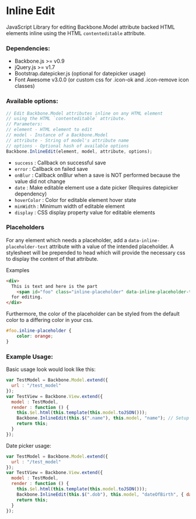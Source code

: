 Inline Edit
===============

JavaScript Library for editing Backbone.Model attribute backed HTML elements inline using the HTML `contenteditable` attribute.

### Dependencies:

* Backbone.js >= v0.9
* jQuery.js >= v1.7
* Bootstrap.datepicker.js (optional for datepicker usage)
* Font Awesome v3.0.0 (or custom css for .icon-ok and .icon-remove icon classes)

### Available options:

```javascript
// Edit Backbone.Model attributes inline on any HTML element
// using the HTML `contenteditable` attribute.
// Parameters:
// element - HTML element to edit
// model - Instance of a Backbone.Model
// attribute - String of model's attribute name
// options - Optional hash of available options
Backbone.InlineEdit(element, model, attribute, options);
```

* `success` : Callback on successful save
* `error` : Callback on failed save
* `onBlur` : Callback onBlur when a save is NOT performed because the value did not change
* `date` : Make editable element use a date picker (Requires datepicker dependency)
* `hoverColor` : Color for editable element hover state
* `minWidth` : Minimum width of editable element
* `display` : CSS display property value for editable elements

### Placeholders

For any element which needs a placeholder, add a `data-inline-placeholder-text` attribute with a value of the intended placeholder. A stylesheet will be prepended to head which will provide the necessary css to display the content of that attribute. 

Examples

```html
<div>
  This is text and here is the part
    <span id="foo" class="inline-placeholder" data-inline-placeholder-text="{edit me}" contenteditable="true"></span>
  for editing.
</div>
```

Furthermore, the color of the placeholder can be styled from the default color to a differing color in your css.

```css
#foo.inline-placeholder {
    color: orange;
}
```

### Example Usage:

Basic usage look would look like this:
```javascript
var TestModel = Backbone.Model.extend({
  url : "/test_model"
});
var TestView = Backbone.View.extend({
  model : TestModel,
  render : function () {
    this.$el.html(this.template(this.model.toJSON()));
    Backbone.InlineEdit(this.$(".name"), this.model, "name"); // Setup inline editing
    return this;
  }
});
```

Date picker usage:
```javascript
var TestModel = Backbone.Model.extend({
  url : "/test_model"
});
var TestView = Backbone.View.extend({
  model : TestModel,
  render : function () {
    this.$el.html(this.template(this.model.toJSON()));
    Backbone.InlineEdit(this.$(".dob"), this.model, "dateOfBirth", { date : true });
    return this;
  }
});
```
